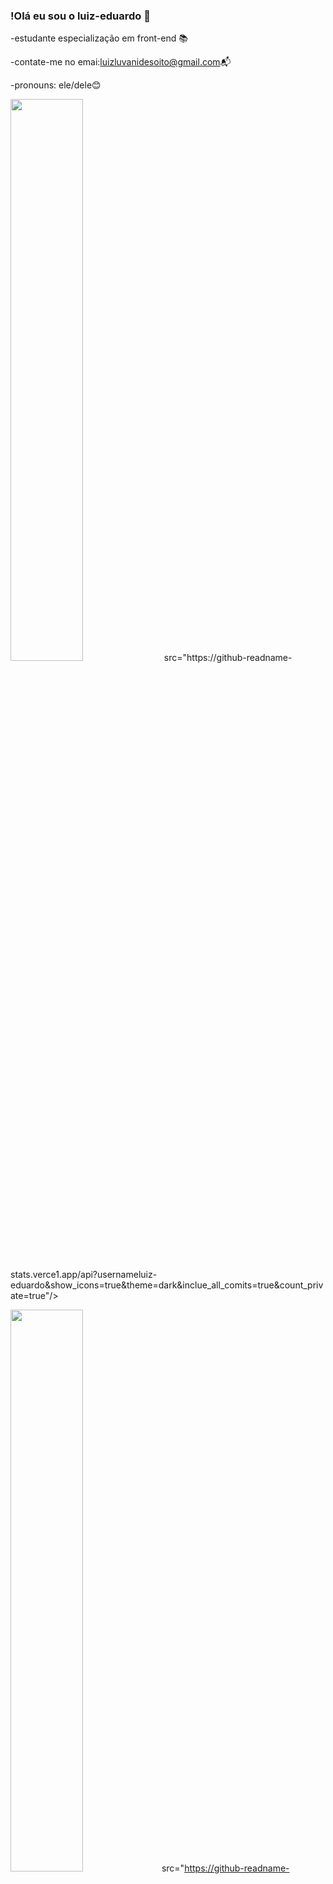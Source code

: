 ### !Olá eu sou o luiz-eduardo 👋

-estudante especialização em front-end 📚

-contate-me no emai:luizluvanidesoito@gmail.com📬

-pronouns: ele/dele😊

<div>
  <ahref="https://https://github.com/Luizeduardo3">
  <img width="48%" src="link"> src="https://github-readname-stats.verce1.app/api?usernameluiz-eduardo&show_icons=true&theme=dark&inclue_all_comits=true&count_private=true"/>
  
 <img width="48%" src="link">src="https://github-readname-stats.verce1.app/api/top-langs/?username=luiz-eduardo&layout=compact%langs_count=16&theme=dark"/>
